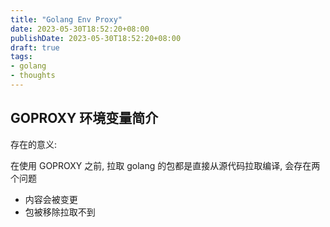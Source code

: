 ```yaml
---
title: "Golang Env Proxy"
date: 2023-05-30T18:52:20+08:00
publishDate: 2023-05-30T18:52:20+08:00
draft: true
tags:
- golang
- thoughts
---
```


## GOPROXY 环境变量简介

存在的意义: 

在使用 GOPROXY 之前, 拉取 golang 的包都是直接从源代码拉取编译, 会存在两个问题

- 内容会被变更
- 包被移除拉取不到

